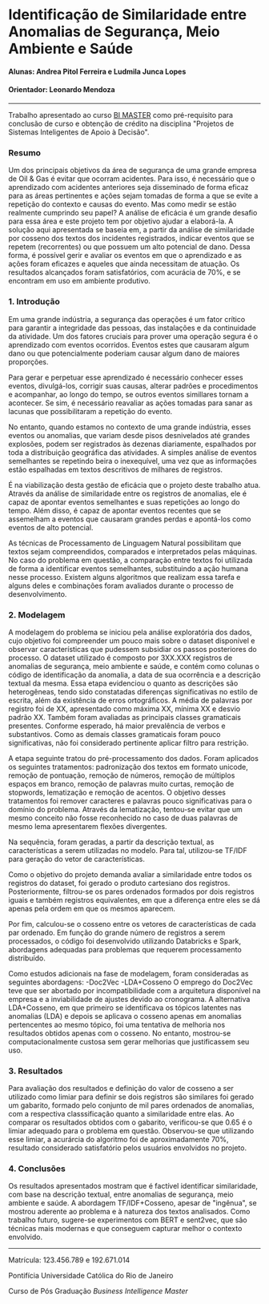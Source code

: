 # Identificação de Similaridade entre Anomalias de Segurança, Meio Ambiente e Saúde

#### Alunas: Andrea Pitol Ferreira e Ludmila Junca Lopes 
#### Orientador: Leonardo Mendoza

---

Trabalho apresentado ao curso [BI MASTER](https://ica.puc-rio.ai/bi-master) como pré-requisito para conclusão de curso e obtenção de crédito na disciplina "Projetos de Sistemas Inteligentes de Apoio à Decisão".

### Resumo

Um dos principais objetivos da área de segurança de uma grande empresa de Oil & Gas é evitar que ocorram acidentes. Para isso, é necessário que o aprendizado com acidentes anteriores seja disseminado de forma eficaz para as áreas pertinentes e ações sejam tomadas de forma a que se evite a repetição do contexto e causas do evento. Mas como medir se estão realmente cumprindo seu papel? A análise de eficácia é um grande desafio para essa área e este projeto tem por objetivo ajudar a elaborá-la. A solução aqui apresentada se baseia em, a partir da análise de similaridade por cosseno dos textos dos incidentes registrados, indicar eventos que se repetem (recorrentes) ou que possuem um alto potencial de dano. Dessa forma, é possível gerir e avaliar os eventos em que o aprendizado e as ações foram eficazes e aqueles que ainda necessitam de atuação. Os resultados alcançados foram satisfatórios, com acurácia de 70%, e se encontram em uso em ambiente produtivo.


### 1. Introdução
Em uma grande indústria, a segurança das operações é um fator crítico para garantir a integridade das pessoas, das instalações e da continuidade da atividade. Um dos fatores cruciais para prover uma operação segura é o aprendizado com eventos ocorridos. Eventos estes que causaram algum dano ou que potencialmente poderiam causar algum dano de maiores proporções.

Para gerar e perpetuar esse aprendizado é necessário conhecer esses eventos, divulgá-los, corrigir suas causas, alterar padrões e procedimentos e acompanhar, ao longo do tempo, se outros eventos simillares tornam a acontecer. Se sim, é necessário reavaliar as ações tomadas para sanar as lacunas que possibilitaram a repetição do evento.

No entanto, quando estamos no contexto de uma grande indústria, esses eventos ou anomalias, que variam desde pisos desnivelados até grandes explosões, podem ser registrados às dezenas diariamente, espalhados por toda a distribuição geográfica das atividades. A simples análise de eventos semelhantes se repetindo beira o inexequível, uma vez que as informações estão espalhadas em textos descritivos de milhares de registros.

É na viabilização desta gestão de eficácia que o projeto deste trabalho atua. Através da análise de similaridade entre os registros de anomalias, ele é capaz de apontar eventos semelhantes e suas repetições ao longo do tempo. Além disso, é capaz de apontar eventos recentes que se assemelham a eventos que causaram grandes perdas e apontá-los como eventos de alto potencial.

As técnicas de Processamento de Linguagem Natural possibilitam que textos sejam compreendidos, comparados e interpretados pelas máquinas. No caso do problema em questão, a comparação entre textos foi utilizada  de forma a identificar eventos semelhantes, substituindo a ação humana nesse processo. Existem alguns algoritmos que realizam essa tarefa e alguns deles e combinações foram avaliados durante o processo de desenvolvimento.

### 2. Modelagem

A modelagem do problema se iniciou pela análise exploratória dos dados, cujo objetivo foi compreender um pouco mais sobre o dataset disponível e observar características que pudessem subsidiar os passos posteriores do processo. O dataset utilizado é composto por 3XX.XXX registros de anomalias de segurança, meio ambiente e saúde, e contém como colunas o código de identificação da anomalia, a data de sua ocorrência e a descrição textual da mesma. Essa etapa evidenciou o quanto as descrições são heterogêneas, tendo sido constatadas diferenças significativas no estilo de escrita, além da existência de erros ortográficos. A média de palavras por registro foi de XX, apresentado como máxima XX, mínima XX e desvio padrão XX. Também foram avaliadas as principais classes gramaticais presentes. Conforme esperado, há maior prevalência de verbos e substantivos. Como as demais classes gramaticais foram pouco significativas, não foi considerado pertinente aplicar filtro para restrição.

A etapa seguinte tratou do pré-processamento dos dados. Foram aplicados os seguintes tratamentos: padronização dos textos em formato unicode, remoção de pontuação, remoção de números, remoção de múltiplos espaços em branco, remoção de palavras muito curtas, remoção de stopwords, lematização e remoção de acentos. O objetivo desses tratamentos foi remover caracteres e palavras pouco significativas para o domínio do problema. Através da lematização, tentou-se evitar que um mesmo conceito não fosse reconhecido no caso de duas palavras de mesmo lema apresentarem flexões divergentes.

Na sequência, foram geradas, a partir da descrição textual, as características a serem utilizadas no modelo. Para tal, utilizou-se TF/IDF para geração do vetor de características.

Como o objetivo do projeto demanda avaliar a similaridade entre todos os registros do dataset, foi gerado o produto cartesiano dos registros. Posteriormente, filtrou-se os pares ordenados formados por dois registros iguais e também registros equivalentes, em que a diferença entre eles se dá apenas pela ordem em que os mesmos aparecem. 

Por fim, calculou-se o cosseno entre os vetores de características de cada par ordenado. Em função do grande número de registros a serem processados, o código foi desenvolvido utilizando Databricks e Spark, abordagens adequadas para problemas que requerem processamento distribuído.

Como estudos adicionais na fase de modelagem, foram consideradas as seguintes abordagens:
-Doc2Vec
-LDA+Cosseno
O emprego do Doc2Vec teve que ser abortado por incompatibilidade com a arquitetura disponível na empresa e a inviabilidade de ajustes devido ao cronograma. A alternativa LDA+Cosseno, em que primeiro se identificava os tópicos latentes nas anomalias (LDA) e depois se aplicava o cosseno apenas em anomalias pertencentes ao mesmo tópico, foi uma tentativa de melhoria nos resultados obtidos apenas com o cosseno. No entanto, mostrou-se computacionalmente custosa sem gerar melhorias que justificassem seu uso.


### 3. Resultados

Para avaliação dos resultados e definição do valor de cosseno a ser utilizado como limiar para definir se dois registros são similares foi gerado um gabarito, formado pelo conjunto de mil pares ordenados de anomalias, com a respectiva classsificação quanto a similaridade entre elas. Ao comparar os resultados obtidos com o gabarito, verificou-se que 0.65 é o limiar adequado para o problema em questão. Observou-se que utilizando esse limiar, a acurárcia do algoritmo foi de aproximadamente 70%, resultado considerado satisfatório pelos usuários envolvidos no projeto.

### 4. Conclusões

Os resultados apresentados mostram que é factível identificar similaridade, com base na descrição textual, entre anomalias de segurança, meio ambiente e saúde. A abordagem TF/IDF+Cosseno, apesar de "ingênua", se mostrou aderente ao problema e à natureza dos textos analisados. Como trabalho futuro, sugere-se experimentos com BERT e sent2vec, que são técnicas mais modernas e que conseguem capturar melhor o contexto envolvido.

---

Matrícula: 123.456.789 e 192.671.014

Pontifícia Universidade Católica do Rio de Janeiro

Curso de Pós Graduação *Business Intelligence Master*

